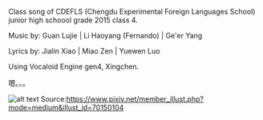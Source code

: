 Class song of CDEFLS (Chengdu Experimental Foreign Languages School) junior high schoool grade 2015 class 4.

Music by:
Guan Lujie | Li Haoyang (Fernando) | Ge'er Yang

Lyrics by:
Jialin Xiao | Miao Zen | Yuewen Luo

Using Vocaloid Engine gen4, Xingchen. 

嗯。。。

![alt text](https://i.pximg.net/img-master/img/2018/08/12/01/11/42/70150104_p0_master1200.jpg)
Source:https://www.pixiv.net/member_illust.php?mode=medium&illust_id=70150104
